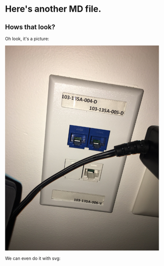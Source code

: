 # Here's another MD file.

## Hows that look?

Oh look, it's a picture:

![A pic](IMG_9047.jpg)

We can even do it with svg:



